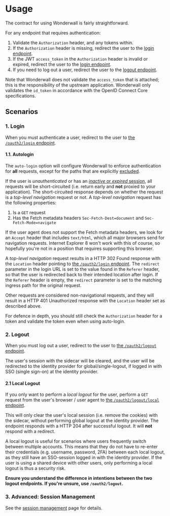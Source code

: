 # Usage

The contract for using Wonderwall is fairly straightforward.

For any endpoint that requires authentication:

1. Validate the `Authorization` header, and any tokens within.
2. If the `Authorization` header is missing, redirect the user to the [login endpoint](#1-login).
3. If the JWT `access_token` in the `Authorization` header is invalid or expired, redirect the user to
   the [login endpoint](#1-login).
4. If you need to log out a user, redirect the user to the [logout endpoint](#2-logout).

Note that Wonderwall does not validate the `access_token` that is attached; this is the responsibility of the upstream application.
Wonderwall only validates the `id_token` in accordance with the OpenID Connect Core specifications.

## Scenarios

### 1. Login

When you must authenticate a user, redirect to the user to [the `/oauth2/login` endpoint](endpoints.md#oauth2login).

#### 1.1. Autologin

The `auto-login` option will configure Wonderwall to enforce authentication for **all** requests, except for the paths that are explicitly [excluded](configuration.md#auto-login-ignore-paths).

If the user is _unauthenticated_ or has an [_inactive_ or _expired_ session](sessions.md), all requests will be short-circuited (i.e. return early and **not** proxied to your application).
The short-circuited response depends on whether the request is a _top-level navigation_ request or not.
A _top-level navigation_ request has the following properties:

1. Is a `GET` request
2. Has the Fetch metadata headers `Sec-Fetch-Dest=document` and `Sec-Fetch-Mode=navigate`

If the user agent does not support the Fetch metadata headers, we look for an `Accept` header that includes `text/html`, which all major browsers send for navigation requests. 
Internet Explorer 8 won't work with this of course, so hopefully you're not in a position that requires supporting this browser.

A _top-level navigation_ request results in a HTTP 302 Found response with the `Location` header pointing to [the `/oauth2/login` endpoint](endpoints.md#oauth2login).
The `redirect` parameter in the login URL is set to the value found in the `Referer` header, so that the user is redirected back to their intended location after login.
If the `Referer` header is empty, the `redirect` parameter is set to the matching ingress path for the original request.

Other requests are considered non-navigational requests, and they will result in a HTTP 401 Unauthorized response with the `Location` header set as described above.

For defence in depth, you should still check the `Authorization` header for a token and validate the token even when using auto-login.

### 2. Logout

When you must log out a user, redirect to the user to [the `/oauth2/logout` endpoint](endpoints.md#oauth2logout).

The user's session with the sidecar will be cleared, and the user will be redirected to the identity provider for
global/single-logout, if logged in with SSO (single sign-on) at the identity provider.

#### 2.1 Local Logout

If you only want to perform a _local logout_ for the user, perform a `GET` request from the user's browser / user agent to [the `/oauth2/logout/local` endpoint](endpoints.md#oauth2logoutlocal).

This will only clear the user's local session (i.e. remove the cookies) with the sidecar, without performing global logout at the identity provider.
The endpoint responds with a HTTP 204 after successful logout. It will **not** respond with a redirect.

A local logout is useful for scenarios where users frequently switch between multiple accounts.
This means that they do not have to re-enter their credentials (e.g. username, password, 2FA) between each local logout, as they still have an SSO-session logged in with the identity provider.
If the user is using a shared device with other users, only performing a local logout is thus a security risk.

**Ensure you understand the difference in intentions between the two logout endpoints. If you're unsure, use `/oauth2/logout`.**

### 3. Advanced: Session Management

See the [session management](sessions.md) page for details.
